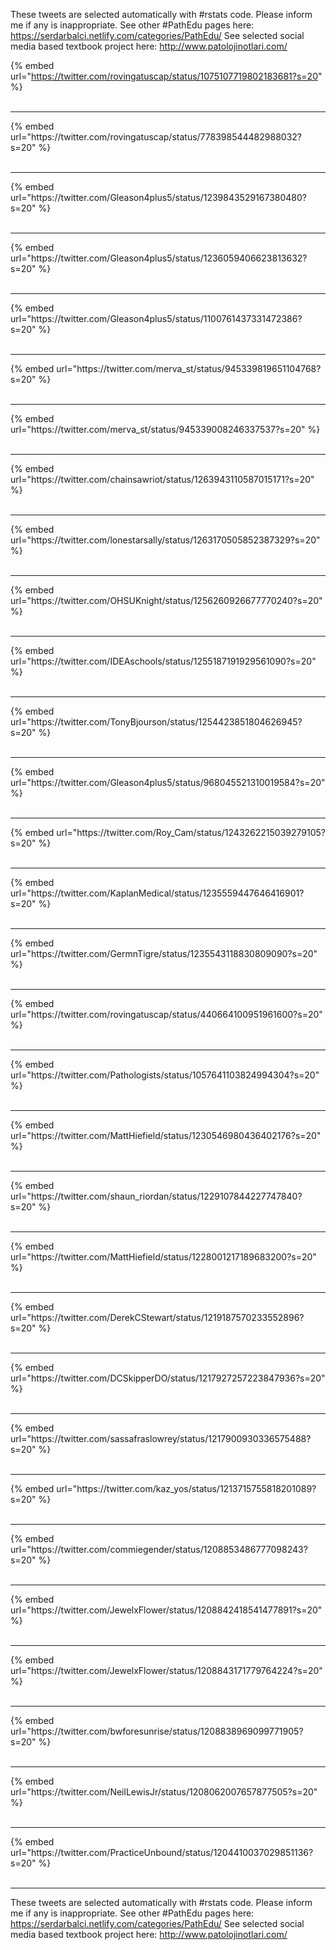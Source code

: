 

These tweets are selected automatically with #rstats code. Please inform me if any is inappropriate.
See other #PathEdu pages here: https://serdarbalci.netlify.com/categories/PathEdu/ 
See selected social media based textbook project here: http://www.patolojinotlari.com/

{% embed url="https://twitter.com/rovingatuscap/status/1075107719802183681?s=20" %}<br>
<br>
<hr>
{% embed url="https://twitter.com/rovingatuscap/status/778398544482988032?s=20" %}<br>
<br>
<hr>
{% embed url="https://twitter.com/Gleason4plus5/status/1239843529167380480?s=20" %}<br>
<br>
<hr>
{% embed url="https://twitter.com/Gleason4plus5/status/1236059406623813632?s=20" %}<br>
<br>
<hr>
{% embed url="https://twitter.com/Gleason4plus5/status/1100761437331472386?s=20" %}<br>
<br>
<hr>
{% embed url="https://twitter.com/merva_st/status/945339819651104768?s=20" %}<br>
<br>
<hr>
{% embed url="https://twitter.com/merva_st/status/945339008246337537?s=20" %}<br>
<br>
<hr>
{% embed url="https://twitter.com/chainsawriot/status/1263943110587015171?s=20" %}<br>
<br>
<hr>
{% embed url="https://twitter.com/lonestarsally/status/1263170505852387329?s=20" %}<br>
<br>
<hr>
{% embed url="https://twitter.com/OHSUKnight/status/1256260926677770240?s=20" %}<br>
<br>
<hr>
{% embed url="https://twitter.com/IDEAschools/status/1255187191929561090?s=20" %}<br>
<br>
<hr>
{% embed url="https://twitter.com/TonyBjourson/status/1254423851804626945?s=20" %}<br>
<br>
<hr>
{% embed url="https://twitter.com/Gleason4plus5/status/968045521310019584?s=20" %}<br>
<br>
<hr>
{% embed url="https://twitter.com/Roy_Cam/status/1243262215039279105?s=20" %}<br>
<br>
<hr>
{% embed url="https://twitter.com/KaplanMedical/status/1235559447646416901?s=20" %}<br>
<br>
<hr>
{% embed url="https://twitter.com/GermnTigre/status/1235543118830809090?s=20" %}<br>
<br>
<hr>
{% embed url="https://twitter.com/rovingatuscap/status/440664100951961600?s=20" %}<br>
<br>
<hr>
{% embed url="https://twitter.com/Pathologists/status/1057641103824994304?s=20" %}<br>
<br>
<hr>
{% embed url="https://twitter.com/MattHiefield/status/1230546980436402176?s=20" %}<br>
<br>
<hr>
{% embed url="https://twitter.com/shaun_riordan/status/1229107844227747840?s=20" %}<br>
<br>
<hr>
{% embed url="https://twitter.com/MattHiefield/status/1228001217189683200?s=20" %}<br>
<br>
<hr>
{% embed url="https://twitter.com/DerekCStewart/status/1219187570233552896?s=20" %}<br>
<br>
<hr>
{% embed url="https://twitter.com/DCSkipperDO/status/1217927257223847936?s=20" %}<br>
<br>
<hr>
{% embed url="https://twitter.com/sassafraslowrey/status/1217900930336575488?s=20" %}<br>
<br>
<hr>
{% embed url="https://twitter.com/kaz_yos/status/1213715755818201089?s=20" %}<br>
<br>
<hr>
{% embed url="https://twitter.com/commiegender/status/1208853486777098243?s=20" %}<br>
<br>
<hr>
{% embed url="https://twitter.com/JewelxFlower/status/1208842418541477891?s=20" %}<br>
<br>
<hr>
{% embed url="https://twitter.com/JewelxFlower/status/1208843171779764224?s=20" %}<br>
<br>
<hr>
{% embed url="https://twitter.com/bwforesunrise/status/1208838969099771905?s=20" %}<br>
<br>
<hr>
{% embed url="https://twitter.com/NeilLewisJr/status/1208062007657877505?s=20" %}<br>
<br>
<hr>
{% embed url="https://twitter.com/PracticeUnbound/status/1204410037029851136?s=20" %}<br>
<br>
<hr>


These tweets are selected automatically with #rstats code. Please inform me if any is inappropriate.
See other #PathEdu pages here: https://serdarbalci.netlify.com/categories/PathEdu/ 
See selected social media based textbook project here: http://www.patolojinotlari.com/
